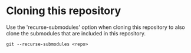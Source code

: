 # Cloning this repository
Use the 'recurse-submodules' option when cloning this repository to also clone the submodules that are included in this repository.

```
git --recurse-submodules <repo>
```
